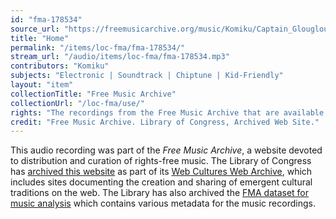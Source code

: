 ```yaml
---
id: "fma-178534"
source_url: "https://freemusicarchive.org/music/Komiku/Captain_Glouglous_Incredible_Week_Soundtrack/Home_1105"
title: "Home"
permalink: "/items/loc-fma/fma-178534/"
stream_url: "/audio/items/loc-fma/fma-178534.mp3"
contributors: "Komiku"
subjects: "Electronic | Soundtrack | Chiptune | Kid-Friendly"
layout: "item"
collectionTitle: "Free Music Archive"
collectionUrl: "/loc-fma/use/"
rights: "The recordings from the Free Music Archive that are available on Citizen DJ have a CC0 1.0 Universal License (Public Domain Dedication) which means you can copy, modify, distribute and perform the work, even for commercial purposes, all without asking permission."
credit: "Free Music Archive. Library of Congress, Archived Web Site."
---
```


This audio recording was part of the _Free Music Archive_, a website devoted to distribution and curation of rights-free music. The Library of Congress has [archived this website](https://www.loc.gov/item/lcwaN0026492/) as part of its [Web Cultures Web Archive](https://www.loc.gov/collections/web-cultures-web-archive/about-this-collection/), which includes sites documenting the creation and sharing of emergent cultural traditions on the web. The Library has also archived the [FMA dataset for music analysis](https://catalog.loc.gov/vwebv/search?searchCode=LCCN&searchArg=2018655052&searchType=1&permalink=y) which contains various metadata for the music recordings.
